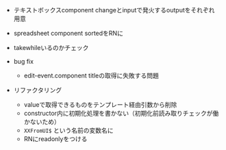 * テキストボックスcomponent changeとinputで発火するoutputをそれぞれ用意

* spreadsheet component sortedをRNに

* takewhileいるのかチェック

* bug fix
  * edit-event.component titleの取得に失敗する問題

* リファクタリング
  * valueで取得できるものをテンプレート経由引数から削除
  * constructor内に初期化処理を書かない（初期化前読み取りチェックが働かないため）
  * `XXFromUI$` という名前の変数名に
  * RNにreadonlyをつける
